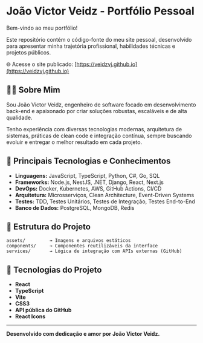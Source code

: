 # João Victor Veidz - Portfólio Pessoal

Bem-vindo ao meu portfólio!

Este repositório contém o código-fonte do meu site pessoal, desenvolvido para apresentar minha trajetória profissional, habilidades técnicas e projetos públicos.

🌐 Acesse o site publicado: [https://veidzvj.github.io](https://veidzvj.github.io)

## 👨‍💻 Sobre Mim

Sou João Victor Veidz, engenheiro de software focado em desenvolvimento back-end e apaixonado por criar soluções robustas, escaláveis e de alta qualidade.

Tenho experiência com diversas tecnologias modernas, arquitetura de sistemas, práticas de clean code e integração contínua, sempre buscando evoluir e entregar o melhor resultado em cada projeto.

## 🚀 Principais Tecnologias e Conhecimentos

- **Linguagens:** JavaScript, TypeScript, Python, C#, Go, SQL
- **Frameworks:** Node.js, NestJS, .NET, Django, React, Next.js
- **DevOps:** Docker, Kubernetes, AWS, GitHub Actions, CI/CD
- **Arquitetura:** Microsserviços, Clean Architecture, Event-Driven Systems
- **Testes:** TDD, Testes Unitários, Testes de Integração, Testes End-to-End
- **Banco de Dados:** PostgreSQL, MongoDB, Redis

## 📂 Estrutura do Projeto

```
assets/         → Imagens e arquivos estáticos
components/     → Componentes reutilizáveis da interface
services/       → Lógica de integração com APIs externas (GitHub)
```

## 💠 Tecnologias do Projeto

- **React**
- **TypeScript**
- **Vite**
- **CSS3**
- **API pública do GitHub**
- **React Icons**

---

**Desenvolvido com dedicação e amor por João Victor Veidz.**
